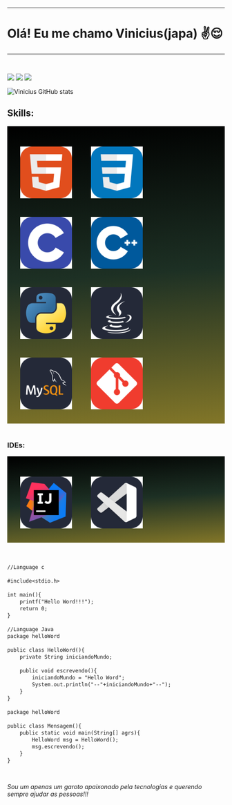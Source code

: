 <style>
    .tecnologia{
        padding: 10px;
        height: auto;
        width: auto;
        background: #000000;
        background: linear-gradient(176deg, rgba(0, 0, 0, 1) 0%, rgba(29, 48, 36, 1) 50%, rgba(130, 118, 40, 1) 100%);
        a
    }
    .tecnologia img{
        padding: 20px;
        height: 120px;
         transition: 1.2s;
    }
    .tecnologia img:hover{
        transform: scale(1.2);
    }

</style>


---

# Olá!  Eu me chamo Vinicius(japa) ✌️😌
---
<br>

<a href="mailto:yudiozawa123@gmail.com" target="_blank"><img src="https://img.shields.io/badge/Gmail-D14836?style=for-the-badge&logo=gmail&logoColor=white"></a> 
<a href="https://www.instagram.com/" target="_blank"><img src="https://img.shields.io/badge/Instagram-E4405F?style=for-the-badge&logo=instagram&logoColor=white"></a>
<a href="https://www.linkedin.com/" target="_blank"><img src="https://img.shields.io/badge/LinkedIn-0077B5?style=for-the-badge&logo=linkedin&logoColor=white"></a><br>

![ Vinicius GitHub stats](https://github-readme-stats.vercel.app/api?username=viniciusozawa&show_icons=true&theme=merko)

## Skills:
<div class = "tecnologia" style="display: inline-block;"><br>
    <img alt="html5" src="https://raw.githubusercontent.com/tandpfun/skill-icons/main/icons/HTML.svg">
    <img src="https://raw.githubusercontent.com/tandpfun/skill-icons/65dea6c4eaca7da319e552c09f4cf5a9a8dab2c8/icons/CSS.svg">
    <img alt="c" src="https://github.com/tandpfun/skill-icons/raw/main/icons/C.svg">
    <img alt="c++" src="https://github.com/tandpfun/skill-icons/raw/main/icons/CPP.svg">
    <img alt="python" src="https://github.com/tandpfun/skill-icons/raw/main/icons/Python-Dark.svg">
    <img alt="Java" src="https://github.com/tandpfun/skill-icons/raw/main/icons/Java-Dark.svg">
    <img src = "https://github.com/tandpfun/skill-icons/raw/main/icons/MySQL-Dark.svg">
    <img src = "https://github.com/tandpfun/skill-icons/raw/main/icons/Git.svg">
</div><br><br>


### IDEs:
<div class= "tecnologia"><br>
    <img src = "https://github.com/tandpfun/skill-icons/raw/main/icons/Idea-Dark.svg">
    <img src="https://github.com/tandpfun/skill-icons/raw/main/icons/VSCode-Dark.svg">
</div><br><br>

<codes>

    //Language c

    #include<stdio.h>

    int main(){
        printf("Hello Word!!!");
        return 0;
    }

    //Language Java 
    package helloWord 

    public class HelloWord(){
        private String iniciandoMundo;
        
        public void escrevendo(){
            iniciandoMundo = "Hello Word";
            System.out.println("--"+iniciandoMundo+"--");
        }
    }
    
    package helloWord 
    
    public class Mensagem(){
        public static void main(String[] agrs){
            HelloWord msg = HelloWord();
            msg.escrevendo();
        }
    }

    
</code><br>

<i>Sou um apenas um garoto apaixonado pela tecnologias e querendo sempre ajudar as pessoas!!!</i>
